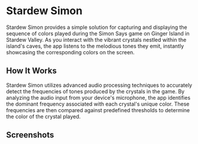 # Stardew Simon

Stardew Simon provides a simple solution for capturing and displaying the sequence of colors played during the Simon Says game on Ginger Island in Stardew Valley. As you interact with the vibrant crystals nestled within the island's caves, the app listens to the melodious tones they emit, instantly showcasing the corresponding colors on the screen.

## How It Works

Stardew Simon utilizes advanced audio processing techniques to accurately detect the frequencies of tones produced by the crystals in the game. By analyzing the audio input from your device's microphone, the app identifies the dominant frequency associated with each crystal's unique color. These frequencies are then compared against predefined thresholds to determine the color of the crystal played.

## Screenshots
